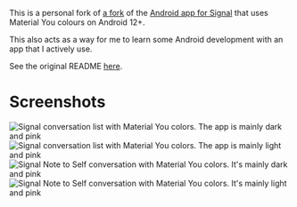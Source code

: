 This is a personal fork of [a fork](https://github.com/johanw666/Signal-Android) of the [Android app for Signal](https://github.com/signalapp/Signal-Android) that uses Material You colours on Android 12+.

This also acts as a way for me to learn some Android development with an app that I actively use.

See the original README [here](README%20orig.md).

# Screenshots
<img src="img/Signal-You_convo_list_dark.png" alt="Signal conversation list with Material You colors. The app is mainly dark and pink">
<img src="img/Signal-You_convo_list_light.png" alt="Signal conversation list with Material You colors. The app is mainly light and pink">
<img src="img/Signal-You_Note_to_Self_dark.png" alt="Signal Note to Self conversation with Material You colors. It's mainly dark and pink">
<img src="img/Signal-You_Note_to_Self_light.png" alt="Signal Note to Self conversation with Material You colors. It's mainly light and pink">
